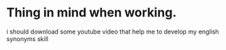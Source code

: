 # Thing in mind when working.

i should download some youtube video that help me to develop my english synonyms skill
